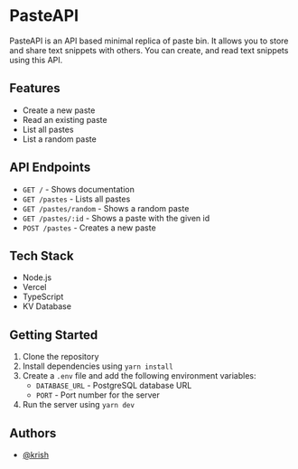 # PasteAPI

PasteAPI is an API based minimal replica of paste bin. It allows you to store and share text snippets with others. You can create, and read text snippets using this API.

## Features

- Create a new paste
- Read an existing paste
- List all pastes
- List a random paste

## API Endpoints

- `GET /` - Shows documentation
- `GET /pastes` - Lists all pastes
- `GET /pastes/random` - Shows a random paste
- `GET /pastes/:id` - Shows a paste with the given id
- `POST /pastes` - Creates a new paste

## Tech Stack

- Node.js
- Vercel
- TypeScript
- KV Database

## Getting Started

1. Clone the repository
2. Install dependencies using `yarn install`
3. Create a `.env` file and add the following environment variables:
   - `DATABASE_URL` - PostgreSQL database URL
   - `PORT` - Port number for the server
4. Run the server using `yarn dev`

## Authors

- [@krish](https://github.com/ikrishagarwal)
